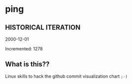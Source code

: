 # ping

## HISTORICAL ITERATION
2000-12-01

Incremented: 1278

## What is this?? 
Linux skills to hack the github commit visualization chart `;-)`
